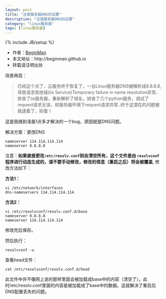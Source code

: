 ```yaml
---
layout: post
title: "注意服务器DNS的设置"
description: "注意服务器DNS的设置"
category: "linux服务器"
tags: [linux服务器]
---
```

{% include JB/setup %}
<ul>
    <li>作者：<a href="http://weibo.com/beginman" target="blank">BeginMan</a></li>
    <li>本文地址：http://beginman.github.io</li>
    <li>转载请注明出处</li>
</ul>
<p>场景再现：</p>

<blockquote>
  <p>已经这个点了，云服务终于恢复了，一台Linux服务器DNS被解析成8.8.8.8, 导致请求其他域(iis Service)Temporary failure in name resolution异常，排查了iis服务器，重新解析了域名，排查了几个python服务，调试了request请求无误，却服务器环境下request请求异常..终于这潜在的问题被我逮着了，妈蛋！</p>
</blockquote>

<p>这是我搞到凌晨1点多才解决的一个bug，原因就是DNS问题。</p>

<p>解决方案：更改DNS</p>

<pre><code>nameserver 114.114.114.114
nameserver 8.8.8.8 
</code></pre>

<p>注意：<strong>如果直接更改<code>/etc/resolv.conf</code>则会清空所有，这个文件是由 <code>resolvconf</code> 程序进行动态生成的，请不要手动修改，修改的信息（重启之后）将会被覆盖</strong>, 修改方法如下：</p>

<p><strong>方法1：</strong></p>

<pre><code>vi /etc/network/interfaces
dns-nameservers 114.114.114.114
</code></pre>

<p><strong>方法2：</strong></p>

<pre><code>vi /etc/resolvconf/resolv.conf.d/base
nameserver 8.8.8.8
nameserver 114.114.114.114
</code></pre>

<p>修改完后保存。</p>

<p>然后执行：</p>

<pre><code>resolvconf -u
</code></pre>

<p>查看head文件：</p>

<pre><code>cat /etc/resolvconf/resolv.conf.d/head
</code></pre>

<p>此文件中并不像网上说的那样里面会被加载成base中的内容（清空了）。此时/etc/resolv.conf里面的内容是被加载成了base中的数据。这就解决了重启后DNS配置丢失的问题。</p>
